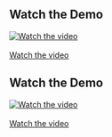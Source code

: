 ## Watch the Demo

[![Watch the video](https://img.youtube.com/vi/QDevdEF68Uc/hqdefault.jpg)](https://www.youtube.com/watch?v=QDevdEF68Uc) <br> <br>
[Watch the video](https://www.youtube.com/watch?v=QDevdEF68Uc)


## Watch the Demo

[![Watch the video](https://img.youtube.com/vi/btqckzSL0qw/hqdefault.jpg)](https://www.youtube.com/watch?v=btqckzSL0qw) <br> <br>
[Watch the video](https://www.youtube.com/watch?v=btqckzSL0qw)

